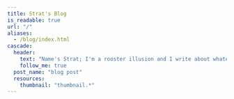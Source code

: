 ```yaml
---
title: Strat's Blog
is_readable: true
url: "/"
aliases:
  - /blog/index.html
cascade:
  header:
    text: "Name's Strat; I'm a rooster illusion and I write about whatever I feel like writing about."
    follow_me: true
  post_name: "blog post"
  resources:
    thumbnail: "thumbnail.*"
---
```

